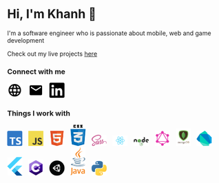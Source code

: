 # Hi, I'm Khanh 👋

I'm a software engineer who is passionate about mobile, web and game development

Check out my live projects [here](https://khanhsteffen.de/#/)

### Connect with me

[<img src="images/homepage.svg" alt="linkedin" width="35" style="margin-right:10px"/>](https://khanhsteffen.de/#/)
[<img src="images/mail.svg" alt="linkedin" width="35" style="margin-right:10px"/>](mailto:khanhsteffen@gmail.com)
[<img src="images/linkedin.svg" alt="linkedin" width="35" style="margin-right:10px"/>](https://de.linkedin.com/in/khanh-steffen)

### Things I work with
<p float="left">
<img src="images/typescript.svg" alt="linkedin" width="35" style="margin-right:10px"/>
<img src="images/javascript.png" alt="linkedin" width="35" style="margin-right:10px"/>
<img src="images/html.svg" alt="linkedin" width="35" style="margin-right:10px"/>
<img src="images/css.png" alt="linkedin" width="35" style="margin-right:10px"/>
<img src="images/sass.png" alt="linkedin" width="35" style="margin-right:10px"/>
<img src="images/react.svg" alt="linkedin" width="35" style="margin-right:10px"/>
<img src="images/nodejs.svg" alt="linkedin" width="35" style="margin-right:10px"/>
<img src="images/graphql.svg" alt="linkedin" width="35" style="margin-right:10px"/>
<img src="images/mongodb.png" alt="linkedin" width="35" style="margin-right:10px"/>
<img src="images/dart.png" alt="linkedin" width="35" style="margin-right:10px"/>
<img src="images/flutter.svg" alt="linkedin" width="35" style="margin-right:10px"/>
<img src="images/csharp.png" alt="linkedin" width="35" style="margin-right:10px"/>
<img src="images/unity.png" alt="linkedin" width="35" style="margin-right:10px"/>
<img src="images/java.png" alt="linkedin" width="35" style="margin-right:10px"/>
<img src="images/python.svg" alt="linkedin" width="35" style="margin-right:10px"/>
</p>
<!--
**kainsteffen/kainsteffen** is a ✨ _special_ ✨ repository because its `README.md` (this file) appears on your GitHub profile.

<img align="left" src="https://github-readme-stats.vercel.app/api?username=kainsteffen&count_private=true&show_icons=true&theme=dark" style="margin-right:20px" />
<img align="left" src="https://github-readme-stats.vercel.app/api/top-langs/?username=kainsteffen&theme=dark&layout=compact" />

Here are some ideas to get you started:

- 🔭 I’m currently working on ...
- 🌱 I’m currently learning ...
- 👯 I’m looking to collaborate on ...
- 🤔 I’m looking for help with ...
- 💬 Ask me about ...
- 📫 How to reach me: ...
- 😄 Pronouns: ...
- ⚡ Fun fact: ...
-->
